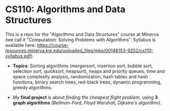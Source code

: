 # CS110: Algorithms and Data Structures 

This is a repo for the "Algorithms and Data Structures" course at Minerva (we call it "Computation: Solving
Problems with Algorithms". Syllabus is available here: https://course-resources.minerva.kgi.edu/uploaded_files/mke/00148153-9252/cs110-syllabus.pdf). 

* **Topics**: Sorting algorithms (mergersort, insertion sort, bubble sort, selection sort, quicksort, heapsort), heaps and priority queues, time and space complexity analysis, randomization, hash tables and hash functions, binary search trees, red-black trees, dynamic programming, greedy algorithms. 

* My **final project** is about *finding the cheapest flight problem*, using **3 graph algorithms** *(Bellman-Ford, Floyd Warshall, Dijkstra's algorithm)*. 
